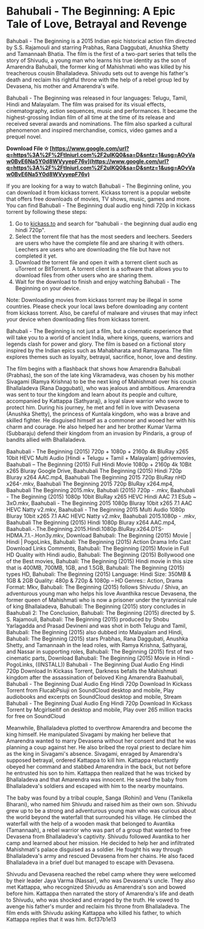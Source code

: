 
 
# Bahubali - The Beginning: A Epic Tale of Love, Betrayal and Revenge
 
Bahubali - The Beginning is a 2015 Indian epic historical action film directed by S.S. Rajamouli and starring Prabhas, Rana Daggubati, Anushka Shetty and Tamannaah Bhatia. The film is the first of a two-part series that tells the story of Shivudu, a young man who learns his true identity as the son of Amarendra Bahubali, the former king of Mahishmati who was killed by his treacherous cousin Bhallaladeva. Shivudu sets out to avenge his father's death and reclaim his rightful throne with the help of a rebel group led by Devasena, his mother and Amarendra's wife.
 
Bahubali - The Beginning was released in four languages: Telugu, Tamil, Hindi and Malayalam. The film was praised for its visual effects, cinematography, action sequences, music and performances. It became the highest-grossing Indian film of all time at the time of its release and received several awards and nominations. The film also sparked a cultural phenomenon and inspired merchandise, comics, video games and a prequel novel.
 
**Download File ✫ [https://www.google.com/url?q=https%3A%2F%2Ftlniurl.com%2F2uIKQ0&sa=D&sntz=1&usg=AOvVaw0BvE6Na5Y0d8WVyyepF76v](https://www.google.com/url?q=https%3A%2F%2Ftlniurl.com%2F2uIKQ0&sa=D&sntz=1&usg=AOvVaw0BvE6Na5Y0d8WVyyepF76v)**


 
If you are looking for a way to watch Bahubali - The Beginning online, you can download it from kickass torrent. Kickass torrent is a popular website that offers free downloads of movies, TV shows, music, games and more. You can find Bahubali - The Beginning dual audio eng hindi 720p in kickass torrent by following these steps:
 
1. Go to [kickass.to](https://kickass.to/) and search for "bahubali - the beginning dual audio eng hindi 720p".
2. Select the torrent file that has the most seeders and leechers. Seeders are users who have the complete file and are sharing it with others. Leechers are users who are downloading the file but have not completed it yet.
3. Download the torrent file and open it with a torrent client such as uTorrent or BitTorrent. A torrent client is a software that allows you to download files from other users who are sharing them.
4. Wait for the download to finish and enjoy watching Bahubali - The Beginning on your device.

Note: Downloading movies from kickass torrent may be illegal in some countries. Please check your local laws before downloading any content from kickass torrent. Also, be careful of malware and viruses that may infect your device when downloading files from kickass torrent.
  
Bahubali - The Beginning is not just a film, but a cinematic experience that will take you to a world of ancient India, where kings, queens, warriors and legends clash for power and glory. The film is based on a fictional story inspired by the Indian epics such as Mahabharata and Ramayana. The film explores themes such as loyalty, betrayal, sacrifice, honor, love and destiny.
 
The film begins with a flashback that shows how Amarendra Bahubali (Prabhas), the son of the late king Vikramadeva, was chosen by his mother Sivagami (Ramya Krishna) to be the next king of Mahishmati over his cousin Bhallaladeva (Rana Daggubati), who was jealous and ambitious. Amarendra was sent to tour the kingdom and learn about its people and culture, accompanied by Kattappa (Sathyaraj), a loyal slave warrior who swore to protect him. During his journey, he met and fell in love with Devasena (Anushka Shetty), the princess of Kuntala kingdom, who was a brave and skilled fighter. He disguised himself as a commoner and wooed her with his charm and courage. He also helped her and her brother Kumar Varma (Subbaraju) defend their kingdom from an invasion by Pindaris, a group of bandits allied with Bhallaladeva.
 
Baahubali - The Beginning (2015) 720p + 1080p + 2160p 4k BluRay x265 10bit HEVC Multi Audio [Hindi + Telugu + Tamil + Malayalam] gdrivemovies,  Baahubali – The Beginning (2015) Full Hindi Movie 1080p + 2160p 4k 10Bit x265 Bluray Google Drive,  Baahubali The Beginning (2015) Hindi 720p Bluray x264 AAC.mp4,  Baahubali The Beginning 2015 720p BluRay nHD x264-.mkv,  Baahubali The Beginning 2015 720p BluRay x264.mp4,  Baahubali The Beginning 2015.mkv,  Bahubali (2015) 720p - .mkv,  Baahubali - The Beginning (2015) 1080p 10bit BluRay x265 HEVC Hindi AAC 7.1 ESub ~ 3xO.mkv,  Baahubali - The Beginning 2015 1080p Bluray 10bit x265 7.1 AAC HEVC Natty v2.mkv,  Baahubali - The Beginning 2015 Multi Audio 1080p Bluray 10bit x265 7.1 AAC HEVC Natty v2.mkv,  Baahubali 2015.1080p - .mkv,  Baahubali The Beginning (2015) Hindi 1080p Bluray x264 AAC.mp4,  Baahubali.-.The.Beginning.2015.Hindi.1080p.BluRay.x264.DTS-HDMA.7.1.-.Hon3y.mkv,  Download Bahubali: The Beginning (2015) Movie | Hindi | PogoLinks,  Bahubali: The Beginning (2015) Action Drama Info Cast Download Links Comments,  Bahubali: The Beginning (2015) Movie in Full HD Quality with Hindi audio,  Bahubali: The Beginning (2015) Bollywood one of the Best movies,  Bahubali: The Beginning (2015) Hindi movie in this size that is 400MB, 700MB, 1GB, and 1.5GB,  Bahubali: The Beginning (2015) types HD,  Bahubali: The Beginning (2015) Language: Hindi Size: 350MB & 1GB & 2GB Quality: 480p & 720p & 1080p – HD Genres:: Action, Drama Format: Mkv,  Bahubali: The Beginning (2015) follows Shivudu / Shiva, an adventurous young man who helps his love Avanthika rescue Devasena, the former queen of Mahishmati who is now a prisoner under the tyrannical rule of king Bhallaladeva,  Bahubali: The Beginning (2015) story concludes in Baahubali 2: The Conclusion,  Bahubali: The Beginning (2015) directed by S. S. Rajamouli,  Bahubali: The Beginning (2015) produced by Shobu Yarlagadda and Prasad Devineni and was shot in both Telugu and Tamil,  Bahubali: The Beginning (2015) also dubbed into Malayalam and Hindi,  Bahubali: The Beginning (2015) stars Prabhas, Rana Daggubati, Anushka Shetty, and Tamannaah in the lead roles, with Ramya Krishna, Sathyaraj, and Nassar in supporting roles,  Bahubali: The Beginning (2015) first of two cinematic parts,  Download Bahubali: The Beginning (2015) Movie in Hindi - PogoLinks,  ((INSTALL)) Bahubali - The Beginning Dual Audio Eng Hindi 720p Download In Kickass Torrent,  Darkness befalls the Mahishmati kingdom after the assassination of beloved King Amarendra Baahubali,  Bahubali - The Beginning Dual Audio Eng Hindi 720p Download In Kickass Torrent from FlucabPsiuji on SoundCloud desktop and mobile,  Play audiobooks and excerpts on SoundCloud desktop and mobile,  Stream Bahubali - The Beginning Dual Audio Eng Hindi 720p Download In Kickass Torrent by Mcgirlseitif on desktop and mobile,  Play over 265 million tracks for free on SoundCloud
 
Meanwhile, Bhallaladeva plotted to overthrow Amarendra and become the king himself. He manipulated Sivagami by making her believe that Amarendra wanted to marry Devasena without her consent and that he was planning a coup against her. He also bribed the royal priest to declare him as the king in Sivagami's absence. Sivagami, enraged by Amarendra's supposed betrayal, ordered Kattappa to kill him. Kattappa reluctantly obeyed her command and stabbed Amarendra in the back, but not before he entrusted his son to him. Kattappa then realized that he was tricked by Bhallaladeva and that Amarendra was innocent. He saved the baby from Bhallaladeva's soldiers and escaped with him to the nearby mountains.
 
The baby was found by a tribal couple, Sanga (Rohini) and Venu (Tanikella Bharani), who named him Shivudu and raised him as their own son. Shivudu grew up to be a strong and adventurous young man who was curious about the world beyond the waterfall that surrounded his village. He climbed the waterfall with the help of a wooden mask that belonged to Avantika (Tamannaah), a rebel warrior who was part of a group that wanted to free Devasena from Bhallaladeva's captivity. Shivudu followed Avantika to her camp and learned about her mission. He decided to help her and infiltrated Mahishmati's palace disguised as a soldier. He fought his way through Bhallaladeva's army and rescued Devasena from her chains. He also faced Bhallaladeva in a brief duel but managed to escape with Devasena.
 
Shivudu and Devasena reached the rebel camp where they were welcomed by their leader Jaya Varma (Nassar), who was Devasena's uncle. They also met Kattappa, who recognized Shivudu as Amarendra's son and bowed before him. Kattappa then narrated the story of Amarendra's life and death to Shivudu, who was shocked and enraged by the truth. He vowed to avenge his father's murder and reclaim his throne from Bhallaladeva. The film ends with Shivudu asking Kattappa who killed his father, to which Kattappa replies that it was him.
 8cf37b1e13
 
